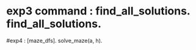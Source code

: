 # exp3 command : find_all_solutions.     find_all_solutions.

#exp4 :  [maze_dfs].        solve_maze(a, h).
